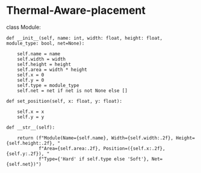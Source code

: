 # Thermal-Aware-placement

class Module:

    def __init__(self, name: int, width: float, height: float, module_type: bool, net=None):

        self.name = name
        self.width = width
        self.height = height
        self.area = width * height
        self.x = 0
        self.y = 0
        self.type = module_type
        self.net = net if net is not None else []

    def set_position(self, x: float, y: float):

        self.x = x
        self.y = y

    def __str__(self):

        return (f"Module(Name={self.name}, Width={self.width:.2f}, Height={self.height:.2f}, "
                f"Area={self.area:.2f}, Position=({self.x:.2f}, {self.y:.2f}), "
                f"Type={'Hard' if self.type else 'Soft'}, Net={self.net})")
                
